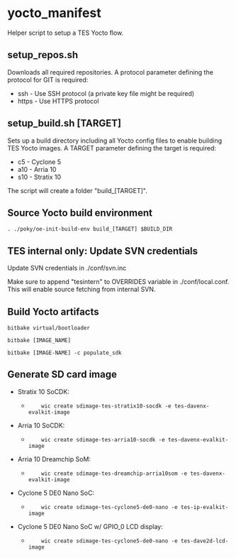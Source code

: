 # yocto_manifest
Helper script to setup a TES Yocto flow.

## setup_repos.sh
Downloads all required repositories.
A protocol parameter defining the protocol for GIT is required:
* ssh   - Use SSH protocol (a private key file might be required)
* https - Use HTTPS protocol

## setup_build.sh [TARGET]
Sets up a build directory including all Yocto config files to enable building TES Yocto images.
A TARGET parameter defining the target is required:
* c5  - Cyclone 5
* a10 - Arria 10
* s10 - Stratix 10

The script will create a folder "build_[TARGET]".

## Source Yocto build environment

	. ./poky/oe-init-build-env build_[TARGET] $BUILD_DIR

## TES internal only: Update SVN credentials

Update SVN credentials in ./conf/svn.inc

Make sure to append "tesintern" to OVERRIDES variable in ./conf/local.conf.
This will enable source fetching from internal SVN.

## Build Yocto artifacts

	bitbake virtual/bootloader

	bitbake [IMAGE_NAME]

	bitbake [IMAGE-NAME] -c populate_sdk

## Generate SD card image

* Stratix 10 SoCDK:
  * 		wic create sdimage-tes-stratix10-socdk -e tes-davenx-evalkit-image
* Arria 10 SoCDK:
  * 		wic create sdimage-tes-arria10-socdk -e tes-davenx-evalkit-image
* Arria 10 Dreamchip SoM:
  * 		wic create sdimage-tes-dreamchip-arria10som -e tes-davenx-evalkit-image
* Cyclone 5 DE0 Nano SoC:
  * 		wic create sdimage-tes-cyclone5-de0-nano -e tes-ip-evalkit-image
* Cyclone 5 DE0 Nano SoC w/ GPIO_0 LCD display:
  * 		wic create sdimage-tes-cyclone5-de0-nano -e tes-dave2d-lcd-image
